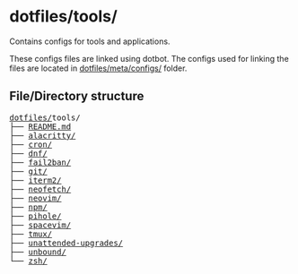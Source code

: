 # dotfiles/tools/

Contains configs for tools and applications.

These configs files are linked using dotbot. The configs used for linking the files are located in [dotfiles/meta/configs/](https://github.com/Clumsy-Coder/dotfiles/tree/master/meta/configs) folder.

## File/Directory structure

<!--
loaded tree structure with
tree -a -H "." tools/ -L 1
-->

<pre>
<a href="../../..">dotfiles/</a>tools/
├── <a href="./README.md">README.md</a>
├── <a href="./alacritty/">alacritty/</a>
├── <a href="./cron/">cron/</a>
├── <a href="./dnf/">dnf/</a>
├── <a href="./fail2ban/">fail2ban/</a>
├── <a href="./git/">git/</a>
├── <a href="./iterm2/">iterm2/</a>
├── <a href="./neofetch/">neofetch/</a>
├── <a href="./neovim/">neovim/</a>
├── <a href="./npm/">npm/</a>
├── <a href="./pihole/">pihole/</a>
├── <a href="./spacevim/">spacevim/</a>
├── <a href="./tmux/">tmux/</a>
├── <a href="./unattended-upgrades/">unattended-upgrades/</a>
├── <a href="./unbound/">unbound/</a>
└── <a href="./zsh/">zsh/</a>
</pre>
